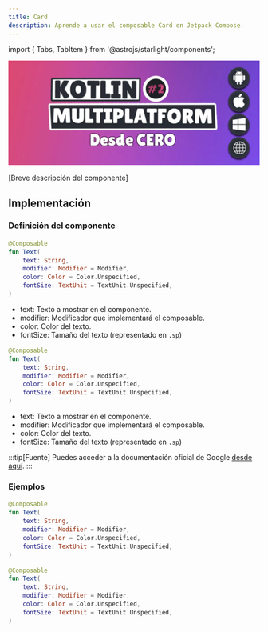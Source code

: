 ```yaml
---
title: Card
description: Aprende a usar el composable Card en Jetpack Compose.
---
```


import { Tabs, TabItem } from '@astrojs/starlight/components';

[comment]: <> (La ruta siempre será assets/nombeComponente/componente-header.webp)

![Imagen del componente [Nombre del componente]](../../../assets/badgedbox/badgedbox-header.webp)

[Breve descripción del componente]

## Implementación

### Definición del componente

[comment]: <> (Añade un ``TabItem`` por cada tipo de implementación que tenga)

<Tabs>
<TabItem label="Material">

```kotlin
@Composable
fun Text(
    text: String,
    modifier: Modifier = Modifier,
    color: Color = Color.Unspecified,
    fontSize: TextUnit = TextUnit.Unspecified,
)
```

- text: Texto a mostrar en el componente.
- modifier: Modificador que implementará el composable.
- color: Color del texto.
- fontSize: Tamaño del texto (representado en `.sp`)

</TabItem>
<TabItem label="Material 3">

```kotlin
@Composable
fun Text(
    text: String,
    modifier: Modifier = Modifier,
    color: Color = Color.Unspecified,
    fontSize: TextUnit = TextUnit.Unspecified,
)
```

- text: Texto a mostrar en el componente.
- modifier: Modificador que implementará el composable.
- color: Color del texto.
- fontSize: Tamaño del texto (representado en `.sp`)

</TabItem>
</Tabs>

[comment]: <> (No modifiques el tip)

:::tip[Fuente]
Puedes acceder a la documentación oficial de Google
[desde aquí](https://developer.android.com/reference/kotlin/androidx/compose/runtime/package-summary).
:::

### Ejemplos

<Tabs>
<TabItem label="Material">

```kotlin
@Composable
fun Text(
    text: String,
    modifier: Modifier = Modifier,
    color: Color = Color.Unspecified,
    fontSize: TextUnit = TextUnit.Unspecified,
)
```

</TabItem>
<TabItem label="Material 3">

```kotlin
@Composable
fun Text(
    text: String,
    modifier: Modifier = Modifier,
    color: Color = Color.Unspecified,
    fontSize: TextUnit = TextUnit.Unspecified,
)
```

</TabItem>
</Tabs>